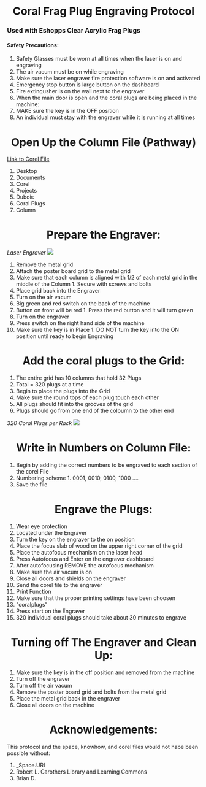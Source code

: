# <center> Coral Frag Plug Engraving Protocol </center>

### Used with Eshopps Clear Acrylic Frag Plugs

#### Safety Precautions:

1. Safety Glasses must be worn at all times when the laser is on and engraving
2. The air vacum must be on while engraving
3. Make sure the laser engraver fire protection software is on and activated
4. Emergency stop button is large button on the dashboard
5. Fire extingusher is on the wall next to the engraver
6. When the main door is open and the coral plugs are being placed in the machine:
  1. MAKE sure the key is in the OFF position
7. An individual must stay with the engraver while it is running at all times


# <center> Open Up the Column File (Pathway) </center>

[Link to Corel File](Lab_Management/Engraver_Files/ColumnFull.cdr)

1. Desktop
2. Documents
3. Corel
4. Projects
5. Dubois
6. Coral Plugs
7. Column

# <center> Prepare the Engraver: </center>

*Laser Engraver*
![](https://github.com/Putnam-Lab/Lab_Management/blob/master/Equip_Images/Laser_Engraver.jpg?raw=true)
1. Remove the metal grid
2. Attach the poster board grid to the metal grid
  1. Make sure that each column is aligned with 1/2 of each metal grid in the middle of the Column
    1. Secure with screws and bolts
3. Place grid back into the Engraver
4. Turn on the air vacum
  1. Big green and red switch on the back of the machine
  2. Button on front will be red
    1. Press the red button and it will turn green
5. Turn on the engraver
  1. Press switch on the right hand side of the machine
  1. Make sure the key is in Place
    1. DO NOT turn the key into the ON position until ready to begin Engraving

# <center> Add the coral plugs to the Grid: </center>

1. The entire grid has 10 columns that hold 32 Plugs
  1. Total = 320 plugs at a time
2. Begin to place the plugs into the Grid
  1. Make sure the round tops of each plug touch each other
3. All plugs should fit into the grooves of the grid
  1. Plugs should go from one end of the coloumn to the other end

*320 Coral Plugs per Rack*
![](https://github.com/Putnam-Lab/Lab_Management/blob/master/Equip_Images/320-Coral-Plugs.jpg?raw=true)

#  <center> Write in Numbers on Column File: </center>

1. Begin by adding the correct numbers to be engraved to each section of the corel File
  1. Numbering scheme
    1. 0001, 0010, 0100, 1000 ....
3. Save the file

# <center> Engrave the Plugs: </center>

1. Wear eye protection
  1. Located under the Engraver
1. Turn the key on the engraver to the on position
2. Place the focus slab of wood on the upper right corner of the grid
3. Place the autofocus mechanism on the laser head
4. Press Autofocus and Enter on the engraver dashboard
5. After autofocusing REMOVE the autofocus mechanism
6. Make sure the air vacum is on
7. Close all doors and shields on the engraver
8. Send the corel file to the engraver
  1. Print Function
9. Make sure that the proper printing settings have been choosen
  1. "coralplugs"
10. Press start on the Engraver
  1. 320 individual coral plugs should take about 30 minutes to engrave

# <center> Turning off The Engraver and Clean Up: <center>

1. Make sure the key is in the off position and removed from the machine
2. Turn off the engraver
3. Turn off the air vacum
3. Remove the poster board grid and bolts from the metal grid
4. Place the metal grid back in the engraver
5. Close all doors on the machine

# <center> Acknowledgements: </center>
This protocol and the space, knowhow, and corel files would not habe been possible without:
 1. _Space.URI
 2. Robert L. Carothers Library and Learning Commons
 3. Brian D.
